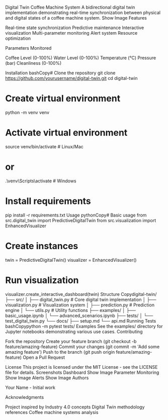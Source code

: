 Digital Twin Coffee Machine System
A bidirectional digital twin implementation demonstrating real-time synchronization between physical and digital states of a coffee machine system.
Show Image
Features

Real-time state synchronization
Predictive maintenance
Interactive visualization
Multi-parameter monitoring
Alert system
Resource optimization

Parameters Monitored

Coffee Level (0-100%)
Water Level (0-100%)
Temperature (°C)
Pressure (bar)
Cleanliness (0-100%)

Installation
bashCopy# Clone the repository
git clone https://github.com/yourusername/digital-twin.git
cd digital-twin

# Create virtual environment
python -m venv venv

# Activate virtual environment
source venv/bin/activate  # Linux/Mac
# or
.\venv\Scripts\activate  # Windows

# Install requirements
pip install -r requirements.txt
Usage
pythonCopy# Basic usage
from src.digital_twin import PredictiveDigitalTwin
from src.visualization import EnhancedVisualizer

# Create instances
twin = PredictiveDigitalTwin()
visualizer = EnhancedVisualizer()

# Run visualization
visualizer.create_interactive_dashboard(twin)
Structure
Copydigital-twin/
├── src/
│   ├── digital_twin.py      # Core digital twin implementation
│   ├── visualization.py     # Visualization system
│   ├── prediction.py        # Prediction engine
│   └── utils.py            # Utility functions
├── examples/
│   ├── basic_usage.ipynb
│   └── advanced_scenarios.ipynb
├── tests/
│   └── test_digital_twin.py
└── docs/
    ├── setup.md
    └── api.md
Running Tests
bashCopypython -m pytest tests/
Examples
See the examples/ directory for Jupyter notebooks demonstrating various use cases.
Contributing

Fork the repository
Create your feature branch (git checkout -b feature/amazing-feature)
Commit your changes (git commit -m 'Add some amazing feature')
Push to the branch (git push origin feature/amazing-feature)
Open a Pull Request

License
This project is licensed under the MIT License - see the LICENSE file for details.
Screenshots
Dashboard
Show Image
Parameter Monitoring
Show Image
Alerts
Show Image
Authors

Your Name - Initial work

Acknowledgments

Project inspired by Industry 4.0 concepts
Digital Twin methodology references
Coffee machine systems analysis
